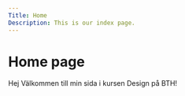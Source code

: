 ```yaml
---
Title: Home
Description: This is our index page.
---
```


Home page
==========================



Hej Välkommen till min sida i kursen Design på BTH!
